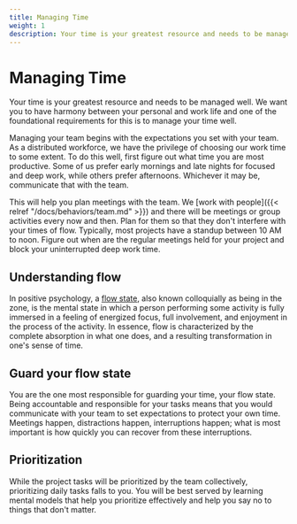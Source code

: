 ```yaml
---
title: Managing Time
weight: 1
description: Your time is your greatest resource and needs to be managed well. We want you to have harmony between your personal and work life and one of the foundational requirements for this is to manage your time well.
---
```


# Managing Time

Your time is your greatest resource and needs to be managed well. We want you to have harmony between your personal and work life and one of the foundational requirements for this is to manage your time well.

Managing your team begins with the expectations you set with your team. As a distributed workforce, we have the privilege of choosing our work time to some extent. To do this well, first figure out what time you are most productive. Some of us prefer early mornings and late nights for focused and deep work, while others prefer afternoons. Whichever it may be, communicate that with the team.

This will help you plan meetings with the team. We [work with people]({{< relref "/docs/behaviors/team.md" >}}) and there will be meetings or group activities every now and then. Plan for them so that they don't interfere with your times of flow. Typically, most projects have a standup between 10 AM to noon. Figure out when are the regular meetings held for your project and block your uninterrupted deep work time.

## Understanding flow

In positive psychology, a [flow state](<https://en.wikipedia.org/wiki/Flow_(psychology)>), also known colloquially as being in the zone, is the mental state in which a person performing some activity is fully immersed in a feeling of energized focus, full involvement, and enjoyment in the process of the activity. In essence, flow is characterized by the complete absorption in what one does, and a resulting transformation in one's sense of time.

## Guard your flow state

You are the one most responsible for guarding your time, your flow state. Being accountable and responsible for your tasks means that you would communicate with your team to set expectations to protect your own time. Meetings happen, distractions happen, interruptions happen; what is most important is how quickly you can recover from these interruptions.

## Prioritization

While the project tasks will be prioritized by the team collectively, prioritizing daily tasks falls to you. You will be best served by learning mental models that help you prioritize effectively and help you say no to things that don't matter.

